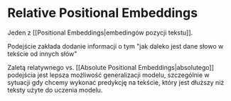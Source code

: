 # Relative Positional Embeddings

Jeden z [[Positional Embeddings|embedingów pozycji tekstu]]. 

Podejście zakłada dodanie informacji o tym "jak daleko jest dane słowo w tekście od innych słów"

Zaletą relatywnego vs. [[Absolute Positional Embeddings|absolutego]] podejścia jest lepsza możliwość generalizacji modelu, szczególnie w sytuacji gdy chcemy wykonać predykcję na tekście, który jest dłuższy niż teksty użyte do uczenia modelu.


